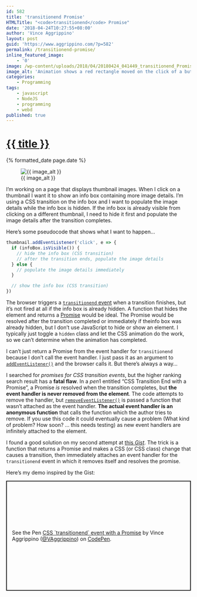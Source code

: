 ```yaml
---
id: 582
title: 'transitionend Promise'
HTMLTitle: "<code>transitionend</code> Promise"
date: '2018-04-24T10:27:55+08:00'
author: 'Vince Aggrippino'
layout: post
guid: 'https://www.aggrippino.com/?p=582'
permalink: /transitionend-promise/
inline_featured_image:
    - '0'
image: /wp-content/uploads/2018/04/20180424_041449_transitionend_Promise_demo.gif
image_alt: 'Animation shows a red rectangle moved on the click of a button, taking advantage of transitionend'
categories:
    - Programming
tags:
    - javascript
    - NodeJS
    - programming
    - webd
published: true
---
```

<h1 class="post__title"><a href="{{ page.url }}">{{ title }}</a></h1>
<div class="post__date">{% formatted_date page.date %}</div>

<figure class="post__image">
    <img src="{{ image }}" alt="{{ image_alt }}">
    <figcaption>{{ image_alt }}</figcaption>
</figure>

I’m working on a page that displays thumbnail images. When I click on a thumbnail I want it to show an info box containing more image details. I’m using a CSS transition on the info box and I want to populate the image details while the info box is hidden. If the info box is already visible from clicking on a different thumbnail, I need to hide it first and populate the image details after the transition completes.

Here’s some pseudocode that shows what I want to happen…

```js
thumbnail.addEventListener('click', e => {
  if (infoBox.isVisible()) {
    // hide the info box (CSS transition)
    // after the transition ends, populate the image details
  } else {
    // populate the image details immediately
  }

  // show the info box (CSS transition)
})
```

The browser triggers a [`transitionend` event](https://developer.mozilla.org/en-US/docs/Web/API/Element/transitionend_event) when a transition finishes, but it’s not fired at all if the info box is already hidden. A function that hides the element and returns a [Promise](https://developer.mozilla.org/en-US/docs/Web/JavaScript/Guide/Using_promises) would be ideal. The Promise would be resolved after the transition completed or immediately if theinfo box was already hidden, but I don’t use JavaScript to hide or show an element. I typically just toggle a `hidden` class and let the CSS animation do the work, so we can’t determine when the animation has completed.

I can’t just return a Promise from the event handler for `transitionend` because I don’t call the event handler. I just pass it as an argument to [`addEventListener()`](https://developer.mozilla.org/en-US/docs/Web/API/EventTarget/addEventListener) and the browser calls it. But there’s always a way…

I searched for *promises for CSS transition events*, but the higher ranking search result has a **fatal flaw**. In a *pen*1 entitled “CSS Transition End with a Promise”, a Promise *is* resolved when the transition completes, but **the event handler is never removed from the element**. The code attempts to remove the handler, but [`removeEventListener()`](https://developer.mozilla.org/en-US/docs/Web/API/EventTarget/removeEventListener) is passed a function that wasn’t attached as the event handler. **The actual event handler is an anonymous function** that calls the function which the author tries to remove. If you use this code it could eventually cause a problem (What kind of problem? How soon? … this needs testing) as new event handlers are infinitely attached to the element.

I found a good solution on my second attempt at [this *Gist*](https://gist.github.com/davej/44e3bbec414ed4665220). The trick is a function that returns a Promise and makes a CSS (or CSS class) change that causes a transition, then immediately attaches an event handler for the `transitionend` event in which it removes itself and resolves the promise.

Here’s my demo inspired by the Gist:

<p class="codepen" data-height="300" data-default-tab="html,result" data-slug-hash="pVgjjj" data-user="VAggrippino" style="height: 300px; box-sizing: border-box; display: flex; align-items: center; justify-content: center; border: 2px solid; margin: 1em 0; padding: 1em;">
  <span>See the Pen <a href="https://codepen.io/VAggrippino/pen/pVgjjj">
  CSS `transitionend` event with a Promise</a> by Vince Aggrippino (<a href="https://codepen.io/VAggrippino">@VAggrippino</a>)
  on <a href="https://codepen.io">CodePen</a>.</span>
</p>
<script async src="https://cpwebassets.codepen.io/assets/embed/ei.js" webc:keep></script>
